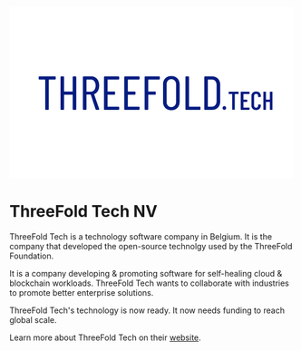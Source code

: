 ![threefoldtech logo](./img/threefoldtech_logo.jpg)


# ThreeFold Tech NV

ThreeFold Tech is a technology software company in Belgium. It is the company that developed the open-source technolgy used by the ThreeFold Foundation.

It is a company developing & promoting software for self-healing cloud & blockchain workloads. ThreeFold Tech wants to collaborate with industries to promote better enterprise solutions.

ThreeFold Tech's technology is now ready. It now needs funding to reach global scale. 

Learn more about ThreeFold Tech on their [website](https://www.threefold.tech/).
